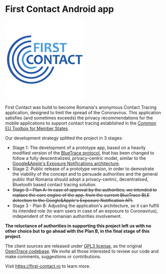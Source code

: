 # First Contact Android app

![alt text](./FirstContact.png "First Contact Logo")

First Contact was build to become Romania's anonymous Contact Tracing application, designed to limit the spread of the Coronavirus. This application satisfies (and sometimes exceeds) the privacy recommendations for the mobile applications to support contact tracing established in the <a href="https://ec.europa.eu/health/sites/health/files/ehealth/docs/covid-19_apps_en.pdf">Common EU Toolbox for Member States</a>.

Our development strategy splitted the project in 3 stages:
- Stage 1: The development of a prototype app, based on a heavily modified version of the <a href="https://bluetrace.io/Bluetrace">BlueTrace protocol</a>, that has been changed to follow a fully descentralized, privacy-centric model, similar to the <a href="https://developers.google.com/android/exposure-notifications/exposure-notifications-api">Google&Apple's Exposure Notifications architecture</a>. 
- Stage 2: Public release of a prototype version, in order to demostrate the viability of the concept and to persuade authorities and the general public that Romania should adopt a privacy-centric, decentralised, Bluetooth based contact tracing solution.
- <del>Stage 3 - Plan A: In case of approval by the authorities, we intended to replace the core engine of the app, from the current BlueTrace BLE detection to the Google&Apple's Exposure Notification API.</del>
- Stage 3 - Plan B: Adjusting the application's architecture, so it can fulfill its intended role (to warn users in case of an exposure to Coronavirus), independent of the romanian authorities involvement.

<b>The reluctance of authorities in supporting this project left us with no other choice but to go ahead with the Plan B, in the final stage of this project.</b>

The client sources are released under <a href="https://github.com/we-the-citizens/first-contact-android/blob/final/LICENSE.md">GPL3 license</a>, as the original <a href="https://github.com/opentrace-community/opentrace-android">OpenTrace codebase</a>. We invite all those interested to review our code and make comments, suggestions or contributions. 

Visit https://first-contact.ro to learn more.
